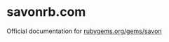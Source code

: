 savonrb.com
===========

Official documentation for [rubygems.org/gems/savon](http://rubygems.org/gems/savon)
